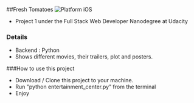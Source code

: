 ##Fresh Tomatoes
![Platform iOS](https://img.shields.io/badge/nanodegree-iOS-blue.svg)

- Project 1 under the Full Stack Web Developer Nanodegree at Udacity

### Details
- Backend : Python
- Shows different movies, their trailers, plot and posters.

###How to use this project
- Download / Clone this project to your machine.
- Run "python entertainment_center.py" from the terminal
- Enjoy

